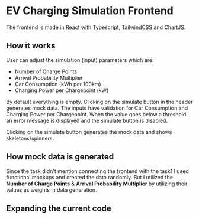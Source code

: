 # EV Charging Simulation Frontend

The frontend is made in React with Typescript, TailwindCSS and ChartJS.

## How it works

User can adjust the simulation (input) parameters which are:

- Number of Charge Points
- Arrival Probability Multiplier
- Car Consumption (kWh per 100km)
- Charging Power per Chargepoint (kW)

By default everything is empty. Clicking on the simulate button in the header generates mock data. The inputs have validation for Car Consumption and Charging Power per Chargepoint. When the value goes below a threshold an error message is displayed and the simulate button is disabled.

Clicking on the simulate button generates the mock data and shows skeletons/spinners.

## How mock data is generated

Since the task didn't mention connecting the frontend with the task1 I used functional mockups and created the data randomly. But I utilized the **Number of Charge Points** & **Arrival Probability Multiplier** by utilizing their values as weights in data generation.

## Expanding the current code

